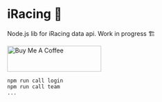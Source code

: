 # iRacing 🐎
Node.js lib for iRacing data api.
Work in progress 🏗️

<a href="https://www.buymeacoffee.com/emiliosp" target="_blank"><img src="https://cdn.buymeacoffee.com/buttons/v2/default-yellow.png" alt="Buy Me A Coffee" style="height: 60px !important;width: 217px !important;" ></a>

```
npm run call login
npm run call team
...
```
